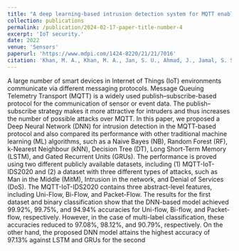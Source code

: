 ```yaml
---
title: "A deep learning-based intrusion detection system for MQTT enabled IoT "
collection: publications
permalink: /publication/2024-02-17-paper-title-number-4
excerpt: 'IoT security.'
date: 2022
venue: 'Sensors'
paperurl: 'https://www.mdpi.com/1424-8220/21/21/7016'
citation: 'Khan, M. A., Khan, M. A., Jan, S. U., Ahmad, J., Jamal, S. S., Shah, A. A., ... & Buchanan, W. J. (2021). A deep learning-based intrusion detection system for MQTT enabled IoT. Sensors, 21(21), 7016.'
---
```


A large number of smart devices in Internet of Things (IoT) environments communicate via different messaging protocols. Message Queuing Telemetry Transport (MQTT) is a widely used publish–subscribe-based protocol for the communication of sensor or event data. The publish–subscribe strategy makes it more attractive for intruders and thus increases the number of possible attacks over MQTT. In this paper, we proposed a Deep Neural Network (DNN) for intrusion detection in the MQTT-based protocol and also compared its performance with other traditional machine learning (ML) algorithms, such as a Naive Bayes (NB), Random Forest (RF), k-Nearest Neighbour (kNN), Decision Tree (DT), Long Short-Term Memory (LSTM), and Gated Recurrent Units (GRUs). The performance is proved using two different publicly available datasets, including (1) MQTT-IoT-IDS2020 and (2) a dataset with three different types of attacks, such as Man in the Middle (MitM), Intrusion in the network, and Denial of Services (DoS). The MQTT-IoT-IDS2020 contains three abstract-level features, including Uni-Flow, Bi-Flow, and Packet-Flow. The results for the first dataset and binary classification show that the DNN-based model achieved 99.92%, 99.75%, and 94.94% accuracies for Uni-flow, Bi-flow, and Packet-flow, respectively. However, in the case of multi-label classification, these accuracies reduced to 97.08%, 98.12%, and 90.79%, respectively. On the other hand, the proposed DNN model attains the highest accuracy of 97.13% against LSTM and GRUs for the second 
